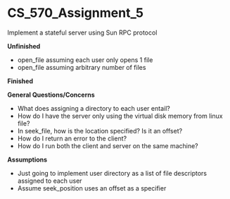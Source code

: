 # CS_570_Assignment_5
Implement a stateful server using Sun RPC protocol


**Unfinished**
* open_file assuming each user only opens 1 file
* open_file assuming arbitrary number of files



**Finished**



**General Questions/Concerns**
* What does assigning a directory to each user entail?
* How do I have the server only using the virtual disk memory from linux file?
* In seek_file, how is the location specified? Is it an offset?
* How do I return an error to the client?
* How do I run both the client and server on the same machine?



**Assumptions**
* Just going to implement user directory as a list of file descriptors assigned to each user 
* Assume seek_position uses an offset as a specifier
